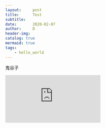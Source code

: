 ```yaml
---
layout:     post
title:      Test
subtitle:   
date:       2020-02-07
author:     D
header-img: 
catalog: true
mermaid: true
tags:
    - hello_world
---
```


鬼谷子

<embed src="https://github.com/dm116/dm116.github.io/blob/master/assests/Guigumaster.pdf" type="application/pdf" />

